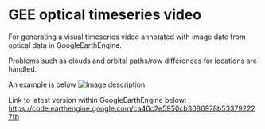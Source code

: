 # GEE optical timeseries video
For generating a visual timeseries video annotated with image date from optical data in GoogleEarthEngine. 

Problems such as clouds and orbital paths/row differences for locations are handled.

An example is below
![Image description](link-to-image)


Link to latest version within GoogleEarthEngine below:
https://code.earthengine.google.com/ca46c2e5950cb3086978b533792227fb 

